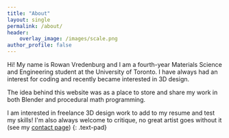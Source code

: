 ```yaml
---
title: "About"
layout: single
permalink: /about/
header:
    overlay_image: /images/scale.png
author_profile: false
---
```


Hi! My name is Rowan Vredenburg and I am a fourth-year Materials Science and Engineering student at the University of Toronto. I have always had an interest for coding and recently became interested in 3D design.

The idea behind this website was as a place to store and share my work in both Blender and procedural math programming.

I am interested in freelance 3D design work to add to my resume and test my skills! I'm also always welcome to critique, no great artist goes without it (see my [contact page](/contact/))
{: .text-pad}

<!-- <p><span style="padding=2em">Hi! My name is Rowan Vredenburg and I am a fourth-year Materials Science and Engineering student at the University of Toronto. I have always had an interest for coding and recently became interested in 3D design.

The idea behind this website was as a place to store and share my work in both Blender and procedural math programming.

I am interested in freelance 3D design work to add to my resume and test my skills! I'm also always welcome to critique, no great artist goes without it (see my [contact page](/contact/))</span>
</p> -->